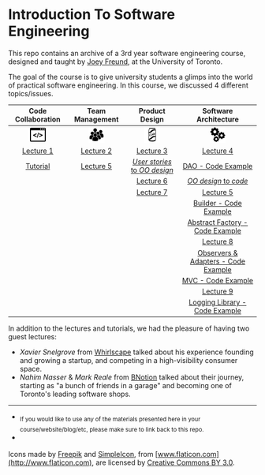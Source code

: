 Introduction To Software Engineering
====================================

This repo contains an archive of a 3rd year software engineering course, designed and taught by [Joey Freund](https://github.com/joeyfreund), at the University of Toronto.

The goal of the course is to give university students a glimps into the world of practical software engineering.
In this course, we discussed 4 different topics/issues.


| Code Collaboration    | Team Management       | Product Design        | Software Architecture  |
|:---------------------:|:---------------------:|:---------------------:|:---------------------:|
| ![code](img/code.png) | ![Team](img/team.png) | ![Product](img/product.png) | ![Engineering](img/eng.png) |
| [Lecture 1](https://docs.google.com/presentation/d/1TILN1mCvZSlhN_ZSDYvpyCLIB9exEj_8VNRlxaBo8Lk/edit?usp=sharing) | [Lecture 2](https://docs.google.com/presentation/d/1cSps1xrdWnRCSvuDq5_3CST5HEc0k_nz4NkSsszThTs/edit?usp=sharing) | [Lecture 3](https://docs.google.com/presentation/d/17jIrffuu78dUq_fd4ukuH9L3xPvWo3TN2b28jYHhILA/edit?usp=sharing) | [Lecture 4](https://docs.google.com/presentation/d/1djBbiUoo_68UH-mdd2EeJbXqAS5A5_3_G1WxnO6aAp8/edit?usp=sharing) |
| [Tutorial](https://github.com/csc301-fall2014/Tutorial1) | [Lecture 5](https://docs.google.com/presentation/d/11J0p13S2bLqTu4u-c8a0HCebPjUEaby493eoRCz74f4#slide=id.g4878a9628_0144) | [_User stories_ to _OO design_](https://github.com/csc301-fall2014/CSC301H5F-home/blob/master/tutorial-week5/handout.md) | [DAO - Code Example](https://github.com/csc301-fall2014/DAOExample) |
|  |  | [Lecture 6](https://docs.google.com/presentation/d/1nJyK6CPDuBWMifnztRcNWN_mzL2_QJUhR6nTxrTENk0/edit?usp=sharing) | [_OO design_ to _code_](https://github.com/csc301-fall2014/CRC2CodeExample) |
|  |  | [Lecture 7](https://docs.google.com/presentation/d/1d7qG3fuoUO9C38lTGSvs326AoG1Lww1AvTGART00fwc/edit?usp=sharing) | [Lecture 5](https://docs.google.com/presentation/d/11J0p13S2bLqTu4u-c8a0HCebPjUEaby493eoRCz74f4) |
|  |  |  | [Builder - Code Example](https://github.com/csc301-fall2014/BuilderExample) |
|  |  |  | [Abstract Factory - Code Example](https://github.com/csc301-fall2014/AbstractFactoryExample) |
|  |  |  | [Lecture 8](https://docs.google.com/presentation/d/1YSuixvtxc8csZCSFyUFwYlRHxw31DVi0t6coS4zrjB4/edit?usp=sharing) |
| | | | [Observers & Adapters - Code Example](https://github.com/csc301-fall2014/ObserverAndAdapterExample) |
| | | | [MVC - Code Example](https://github.com/csc301-fall2014/MVCExample) |
| | | | [Lecture 9](https://docs.google.com/presentation/d/1abCtLfYyBh5BfTv81KgQQrT1eLYFNiFGkAN-79vxWoM/edit?usp=sharing) |
| | | | [Logging Library - Code Example](https://github.com/csc301-fall2014/LoggingExample) |


In addition to the lectures and tutorials, we had the pleasure of having two guest lectures:
 * _Xavier Snelgrove_ from [Whirlscape](http://minuum.com/) talked about his experience founding and growing a startup, and competing in a high-visibility consumer space.
 * _Nahim Nasser_ & _Mark Reale_ from [BNotion](http://bnotions.com/) talked about their journey, starting as "a bunch of friends in a garage" and becoming one of Toronto's leading software shops.

-----

 * <sub>If you would like to use any of the materials presented here in your course/website/blog/etc, please make sure to link back to this repo.</sub>
 * <sub>
Icons made by [Freepik](http://www.freepik.com) and [SimpleIcon](http://www.simpleicon.com), from 
[www.flaticon.com](http://www.flaticon.com), are licensed by [Creative Commons BY 3.0](http://creativecommons.org/licenses/by/3.0).
</sub>
